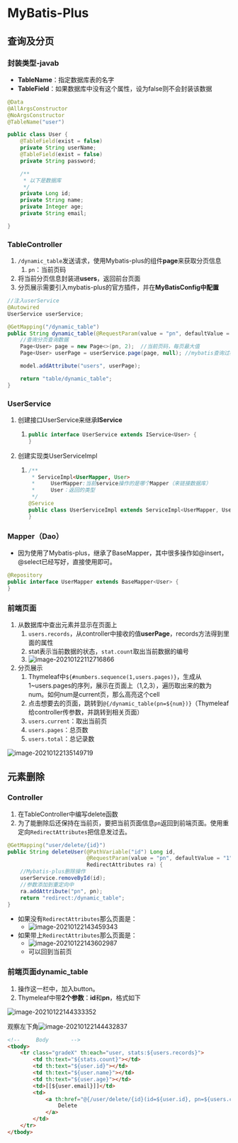 # MyBatis-Plus

## 查询及分页

### 封装类型-javab

* **TableName**：指定数据库表的名字
* **TableField**：如果数据库中没有这个属性，设为false则不会封装该数据

```java
@Data
@AllArgsConstructor
@NoArgsConstructor
@TableName("user")

public class User {
    @TableField(exist = false)
    private String userName;
    @TableField(exist = false)
    private String password;

    /**
     * 以下是数据库
     */
    private Long id;
    private String name;
    private Integer age;
    private String email;

}
```

### TableController

1. `/dynamic_table`发送请求，使用Mybatis-plus的组件**page**来获取分页信息
   1. `pn`：当前页码
2. 将当前分页信息封装进**users**，返回前台页面
3. 分页展示需要引入mybatis-plus的官方插件，并在**MyBatisConfig中配置**

```java
//注入userService
@Autowired
UserService userService;

@GetMapping("/dynamic_table")
public String dynamic_table(@RequestParam(value = "pn", defaultValue = "1") Integer pn, Model model) {
    //查询分页查询数据
    Page<User> page = new Page<>(pn, 2);  //当前页码，每页最大值
    Page<User> userPage = userService.page(page, null); //mybatis查询过程

    model.addAttribute("users", userPage);

    return "table/dynamic_table";
}
```

### UserService

1. 创建接口UserService来继承**IService**

   1. ```java
      public interface UserService extends IService<User> {
      }
      ```

2. 创建实现类UserServiceImpl

   1. ```java
      /**
       * ServiceImpl<UserMapper, User>
       *     UserMapper:当前service操作的是哪个Mapper（来链接数据库）
       *     User：返回的类型
       */
      @Service
      public class UserServiceImpl extends ServiceImpl<UserMapper, User> implements UserService {
      }
      ```

### Mapper（Dao）

* 因为使用了Mybatis-plus，继承了BaseMapper，其中很多操作如@insert，@select已经写好，直接使用即可。

```java
@Repository
public interface UserMapper extends BaseMapper<User> {
}
```

### 前端页面

1. 从数据库中查出元素并显示在页面上
   1. `users.records`，从controller中接收的值**userPage**，records方法得到里面的属性
   2. stat表示当前数据的状态，`stat.count`取出当前数据的编号
   3. ![image-20210122112716866](https://raw.githubusercontent.com/TWDH/Leetcode-From-Zero/pictures/img/image-20210122112716866.png)
2. 分页展示
   1. Thymeleaf中`${#numbers.sequence(1,users.pages)}`，生成从1~users.pages的序列，展示在页面上（1,2,3），遍历取出来的数为num。如何num是current页，那么高亮这个cell
   2. 点击想要去的页面，跳转到`@{/dynamic_table(pn=${num})}`（Thymeleaf给controller传参数，并跳转到相关页面）
   3. `users.current`：取出当前页
   4. `users.pages`：总页数
   5. `users.total`：总记录数

![image-20210122135149719](https://raw.githubusercontent.com/TWDH/Leetcode-From-Zero/pictures/img/image-20210122135149719.png)

## 元素删除

### Controller

1. 在TableController中编写delete函数
2. 为了能删除后还保持在当前页，要把当前页面信息`pn`返回到前端页面。使用重定向`RedirectAttributes`把信息发过去。

```java
@GetMapping("user/delete/{id}")
public String deleteUser(@PathVariable("id") Long id,
                         @RequestParam(value = "pn", defaultValue = "1") Integer pn,
                         RedirectAttributes ra) {
    //Mybatis-plus删除操作
    userService.removeById(id);
    //参数添加到重定向中
    ra.addAttribute("pn", pn);
    return "redirect:/dynamic_table";
}
```

* 如果没有`RedirectAttributes`那么页面是：
  * ![image-20210122143459343](https://raw.githubusercontent.com/TWDH/Leetcode-From-Zero/pictures/img/image-20210122143459343.png)
* 如果带上`RedirectAttributes`那么页面是：
  * ![image-20210122143602987](https://raw.githubusercontent.com/TWDH/Leetcode-From-Zero/pictures/img/image-20210122143602987.png)
  * 可以回到当前页

### 前端页面dynamic_table

1. 操作这一栏中，加入button。
2. Thymeleaf中带**2个参数**：**id**和**pn**，格式如下

![image-20210122144333352](https://raw.githubusercontent.com/TWDH/Leetcode-From-Zero/pictures/img/image-20210122144333352.png)

观察左下角![image-20210122144432837](https://raw.githubusercontent.com/TWDH/Leetcode-From-Zero/pictures/img/image-20210122144432837.png)

```html
<!--     Body       -->
<tbody>
    <tr class="gradeX" th:each="user, stats:${users.records}">
        <td th:text="${stats.count}"></td>
        <td th:text="${user.id}"></td>
        <td th:text="${user.name}"></td>
        <td th:text="${user.age}"></td>
        <td>[[${user.email}]]</td>
        <td>
            <a th:href="@{/user/delete/{id}(id=${user.id}, pn=${users.current})}" class="btn btn-danger btn-sm" type="button">
                Delete
            </a>
        </td>
    </tr>
</tbody>
```

